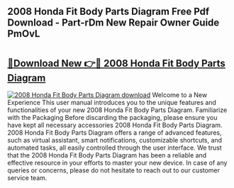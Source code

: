 ## 2008 Honda Fit Body Parts Diagram Free Pdf Download - Part-rDm New Repair Owner Guide PmOvL

# <h2><a href="http://dft87uo.blite.top/?on=2008+Honda+Fit+Body+Parts+Diagram">🔗Download New 👉🔴 2008 Honda Fit Body Parts Diagram</a></h2>

[![2008 Honda Fit Body Parts Diagram download](https://i.imgur.com/lujVjoI.png)](http://dft87uo.blite.top/?on=2008+Honda+Fit+Body+Parts+Diagram)
Welcome to a New Experience This user manual introduces you to the unique features and functionalities of your new 2008 Honda Fit Body Parts Diagram. Familiarize with the Packaging Before discarding the packaging, please ensure you have kept all necessary accessories 2008 Honda Fit Body Parts Diagram. 2008 Honda Fit Body Parts Diagram offers a range of advanced features, such as virtual assistant, smart notifications, customizable shortcuts, and automated tasks, all easily controlled through the user interface. We trust that the 2008 Honda Fit Body Parts Diagram has been a reliable and effective resource in your efforts to master your new device. In case of any queries or concerns, please do not hesitate to reach out to our customer service team.
